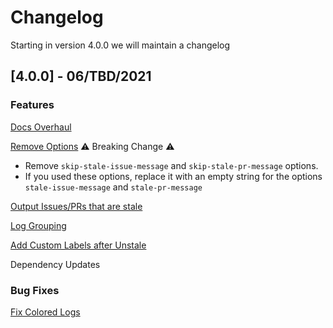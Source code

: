 # Changelog
Starting in version 4.0.0 we will maintain a changelog

## [4.0.0] - 06/TBD/2021
### Features
[Docs Overhaul](https://github.com/actions/stale/pull/456)

[Remove Options](https://github.com/actions/stale/pull/457) :warning: Breaking Change :warning:
- Remove `skip-stale-issue-message` and `skip-stale-pr-message` options. 
- If you used these options, replace it with an empty string for the options `stale-issue-message` and `stale-pr-message`

[Output Issues/PRs that are stale](https://github.com/actions/stale/pull/458)

[Log Grouping](https://github.com/actions/stale/pull/483)

[Add Custom Labels after Unstale](https://github.com/actions/stale/pull/468)

Dependency Updates

### Bug Fixes
[Fix Colored Logs](https://github.com/actions/stale/pull/465)
